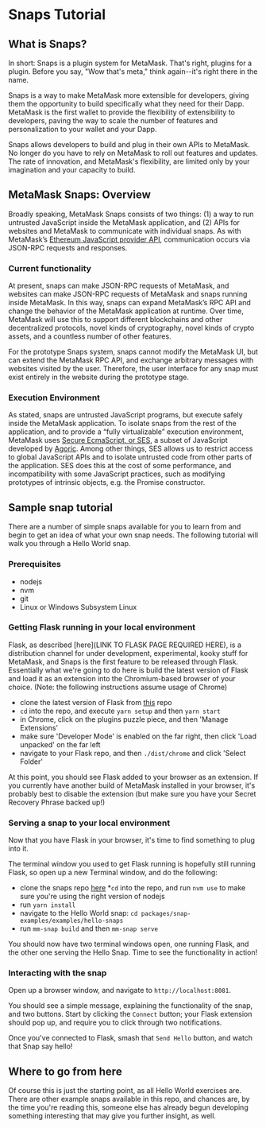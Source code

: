 # Snaps Tutorial

## What is Snaps?

In short: Snaps is a plugin system for MetaMask. That's right, plugins for a plugin. Before you say, "Wow that's meta," think again--it's right there in the name.

Snaps is a way to make MetaMask more extensible for developers, giving them the opportunity to build specifically what they need for their Dapp. MetaMask is the first wallet to provide the flexibility of extensibility to developers, paving the way to scale the number of features and personalization to your wallet and your Dapp. 

Snaps allows developers to build and plug in their own APIs to MetaMask. No longer do you have to rely on MetaMask to roll out features and updates. The rate of innovation, and MetaMask's flexibility, are limited only by your imagination and your capacity to build. 

## MetaMask Snaps: Overview

Broadly speaking, MetaMask Snaps consists of two things: (1) a way to run untrusted JavaScript inside the MetaMask application, and (2) APIs for websites and MetaMask to communicate with individual snaps. As with MetaMask’s [Ethereum JavaScript provider API](https://docs.metamask.io/guide/ethereum-provider.html), communication occurs via JSON-RPC requests and responses.

### Current functionality
At present, snaps can make JSON-RPC requests of MetaMask, and websites can make JSON-RPC requests of MetaMask and snaps running inside MetaMask. In this way, snaps can expand MetaMask’s RPC API and change the behavior of the MetaMask application at runtime. Over time, MetaMask will use this to support different blockchains and other decentralized protocols, novel kinds of cryptography, novel kinds of crypto assets, and a countless number of other features.

For the prototype Snaps system, snaps cannot modify the MetaMask UI, but can extend the MetaMask RPC API, and exchange arbitrary messages with websites visited by the user. Therefore, the user interface for any snap must exist entirely in the website during the prototype stage.

### Execution Environment
As stated, snaps are untrusted JavaScript programs, but execute safely inside the MetaMask application. To isolate snaps from the rest of the application, and to provide a “fully virtualizable” execution environment, MetaMask uses [Secure EcmaScript, or SES](https://github.com/endojs/endo/tree/master/packages/ses), a subset of JavaScript developed by [Agoric](https://agoric.com/). Among other things, SES allows us to restrict access to global JavaScript APIs and to isolate untrusted code from other parts of the application. SES does this at the cost of some performance, and incompatibility with some JavaScript practices, such as modifying prototypes of intrinsic objects, e.g. the Promise constructor.

## Sample snap tutorial

There are a number of simple snaps available for you to learn from and begin to get an idea of what your own snap needs. The following tutorial will walk you through a Hello World snap.

### Prerequisites

* nodejs
* nvm
* git
* Linux or Windows Subsystem Linux
  
### Getting Flask running in your local environment
Flask, as described [here](LINK TO FLASK PAGE REQUIRED HERE), is a distribution channel for under development, experimental, kooky stuff for MetaMask, and Snaps is the first feature to be released through Flask. Essentially what we're going to do here is build the latest version of Flask and load it as an extension into the Chromium-based browser of your choice. (Note: the following instructions assume usage of Chrome)

* clone the latest version of Flask from [this](https://github.com/MetaMask/metamask-extension/tree/snaps) repo
* `cd` into the repo, and execute `yarn setup` and then `yarn start`
* in Chrome, click on the plugins puzzle piece, and then 'Manage Extensions'
* make sure 'Developer Mode' is enabled on the far right, then click 'Load unpacked' on the far left
* navigate to your Flask repo, and then `./dist/chrome` and click 'Select Folder'
  
At this point, you should see Flask added to your browser as an extension. If you currently have another build of MetaMask installed in your browser, it's probably best to disable the extension (but make sure you have your Secret Recovery Phrase backed up!)

### Serving a snap to your local environment
Now that you have Flask in your browser, it's time to find something to plug into it.

The terminal window you used to get Flask running is hopefully still running Flask, so open up a new Terminal window, and do the following:

* clone the snaps repo [here](https://github.com/MetaMask/snaps-skunkworks)
*`cd` into the repo, and run `nvm use` to make sure you're using the right version of nodejs
* run `yarn install`
* navigate to the Hello World snap: `cd packages/snap-examples/examples/hello-snaps` 
* run `mm-snap build` and then `mm-snap serve`

You should now have two terminal windows open, one running Flask, and the other one serving the Hello Snap. Time to see the functionality in action!

### Interacting with the snap
Open up a browser window, and navigate to `http://localhost:8081`. 

You should see a simple message, explaining the functionality of the snap, and two buttons. Start by clicking the `Connect` button; your Flask extension should pop up, and require you to click through two notifications.

Once you've connected to Flask, smash that `Send Hello` button, and watch that Snap say hello!

## Where to go from here
Of course this is just the starting point, as all Hello World exercises are. There are other example snaps available in this repo, and chances are, by the time you're reading this, someone else has already begun developing something interesting that may give you further insight, as well.